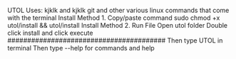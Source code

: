 UTOL
Uses: kjklk and kjklk git and other various linux commands that come with the terminal
Install Method 1.
Copy/paste command
sudo chmod +x utol/install && utol/install
Install Method 2.
Run File
Open utol folder
Double click install and click execute
########################################
Then type UTOL in terminal
Then type --help for commands and help

